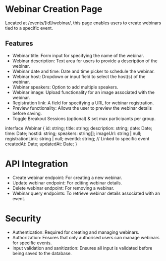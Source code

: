 # Webinar Creation Page
Located at /events/[id]/webinar/, this page enables users to create webinars tied to a specific event.

## Features
- Webinar title: Form input for specifying the name of the webinar.
- Webinar description: Text area for users to provide a description of the webinar.
- Webinar date and time: Date and time picker to schedule the webinar.
- Webinar host: Dropdown or input field to select the host(s) of the webinar.
- Webinar speakers: Option to add multiple speakers.
- Webinar image: Upload functionality for an image associated with the webinar.
- Registration link: A field for specifying a URL for webinar registration.
- Preview functionality: Allows the user to preview the webinar details before saving.
- Toggle Breakout Sessions (optional) & set max participants per group.

interface Webinar {
  id: string;
  title: string;
  description: string;
  date: Date;
  time: Date;
  hostId: string;
  speakers: string[];
  imageUrl: string | null;
  registrationLink: string | null;
  eventId: string;  // Linked to specific event
  createdAt: Date;
  updatedAt: Date;
}

# API Integration
- Create webinar endpoint: For creating a new webinar.
- Update webinar endpoint: For editing webinar details.
- Delete webinar endpoint: For removing a webinar.
- Webinar query endpoints: To retrieve webinar details associated with an event.
# Security
- Authentication: Required for creating and managing webinars.
- Authorization: Ensures that only authorised users can manage webinars for specific events.
- Input validation and sanitization: Ensures all input is validated before being saved to the database.